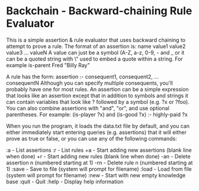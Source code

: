 # Backchain - Backward-chaining Rule Evaluator

This is a simple assertion & rule evaluator that uses
backward chaining to attempt to prove a rule. The
format of an assertion is:
name value1 value2 value3 ... valueN
A value can just be a symbol (A-Z, a-z, 0-9, - and \_ or it can
be a quoted string with \\" used to embed a quote within a string.
For example
is-parent Fred "Billy Ray"

A rule has the form:
assertion :- consequent1, consequent2, ... consequentN
Although you can specify multiple consequents, you'll probably
have one for most rules.
An assertion can be a simple expression that looks like an assertion
except that in addition to symbols and strings it can contain variables
that look like ? followed by a symbol (e.g. ?x or ?foo). You can also
combine assertions with "and", "or", and use optional parentheses.
For example:   (is-player ?x) and (is-good ?x) :- highly-paid ?x

When you run the program, it loads the data.txt file by default, and
you can either immediately start entering queries (e.g. assertions)
that it will either prove as true or false, or you can use any
of the following commands:

:a    -  List assertions
:r    -  List rules
+a    -  Start adding new assertions (blank line when done)
+r    -  Start adding new rules (blank line when done)
-an   -  Delete assertion n (numbered starting at 1)
-rn   -  Delete rule n (numbered starting at 1)
:save -  Save to file (system will prompt for filename)
:load -  Load from file (system will prompt for filename)
:new  -  Start with new empty knowledge base
:quit -  Quit
:help -  Display help information

